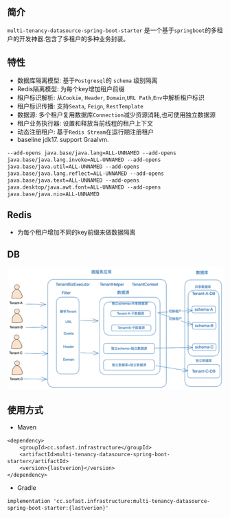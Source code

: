 ## 简介

`multi-tenancy-datasource-spring-boot-starter` 是一个基于`springboot`的多租户的开发神器.包含了多租户的多种业务封装。

## 特性

- 数据库隔离模型: 基于`Postgresql`的 `schema` 级别隔离
- Redis隔离模型: 为每个key增加租户前缀
- 租户标识解析: 从`Cookie`, `Header`, `Domain`,`URL Path`,`Env`中解析租户标识
- 租户标识传播: 支持`Seata`, `Feign`, `RestTemplate`
- 数据源: 多个租户复用数据库`Connection`减少资源消耗,也可使用独立数据源
- 租户业务执行器: 设置和释放当前线程的租户上下文
- 动态注册租户: 基于`Redis Stream`在运行期注册租户
- baseline jdk17. support Graalvm.

```
--add-opens java.base/java.lang=ALL-UNNAMED --add-opens java.base/java.lang.invoke=ALL-UNNAMED --add-opens java.base/java.util=ALL-UNNAMED --add-opens java.base/java.lang.reflect=ALL-UNNAMED --add-opens java.base/java.text=ALL-UNNAMED --add-opens java.desktop/java.awt.font=ALL-UNNAMED --add-opens java.base/java.nio=ALL-UNNAMED
```

## Redis

- 为每个租户增加不同的key前缀来做数据隔离

## DB

![architecture.png](architecture.png)

## 使用方式

- Maven

```
<dependency>
    <groupId>cc.sofast.infrastructure</groupId>
    <artifactId>multi-tenancy-datasource-spring-boot-starter</artifactId>
    <version>{lastverion}</version>
</dependency>
```

- Gradle

```
implementation 'cc.sofast.infrastructure:multi-tenancy-datasource-spring-boot-starter:{lastverion}'
```

